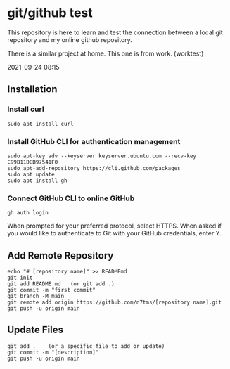 # git/github test
This repository is here to learn and test the connection between a local git repository and my online github repository.

There is a similar project at home. This one is from work. (worktest)

2021-09-24 08:15

## Installation
### Install curl 
```
sudo apt install curl
```

### Install GitHub CLI for authentication management
```
sudo apt-key adv --keyserver keyserver.ubuntu.com --recv-key C99B11DEB97541F0
sudo apt-add-repository https://cli.github.com/packages
sudo apt update
sudo apt install gh
```

### Connect GitHub CLI to online GitHub
```
gh auth login
```
When prompted for your preferred protocol, select HTTPS.
When asked if you would like to authenticate to Git with your GitHub credentials, enter Y.

## Add Remote Repository
```
echo "# [repository name]" >> READMEmd
git init
git add README.md   (or git add .)
git commit -m "first commit"
git branch -M main
git remote add origin https://github.com/n7tms/[repository name].git
git push -u origin main
```

## Update Files
```
git add .    (or a specific file to add or update)
git commit -m "[description]"
git push -u origin main
```


